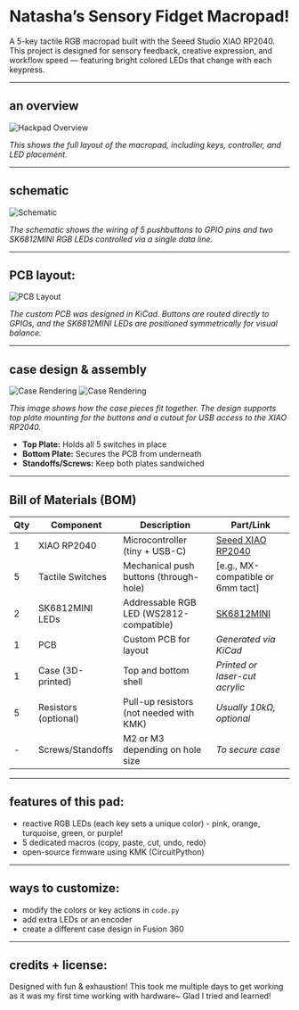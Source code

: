 # Natasha’s Sensory Fidget Macropad!

A 5-key tactile RGB macropad built with the Seeed Studio XIAO RP2040. This project is designed for sensory feedback, creative expression, and workflow speed — featuring bright colored LEDs that change with each keypress.

---

## an overview

![Hackpad Overview](images/hackpad_overview.png)

_This shows the full layout of the macropad, including keys, controller, and LED placement._

---

## schematic

![Schematic](images/schematic.png)

_The schematic shows the wiring of 5 pushbuttons to GPIO pins and two SK6812MINI RGB LEDs controlled via a single data line._

---

## PCB layout:

![PCB Layout](images/pcb_layout.png)

_The custom PCB was designed in KiCad. Buttons are routed directly to GPIOs, and the SK6812MINI LEDs are positioned symmetrically for visual balance._

---

## case design & assembly

![Case Rendering](images/bottomCase_CAD.png)
![Case Rendering](images/topCase_CAD.png)

_This image shows how the case pieces fit together. The design supports top plate mounting for the buttons and a cutout for USB access to the XIAO RP2040._

- **Top Plate:** Holds all 5 switches in place
- **Bottom Plate:** Secures the PCB from underneath
- **Standoffs/Screws:** Keep both plates sandwiched

---

## Bill of Materials (BOM)

| Qty | Component              | Description                             | Part/Link                        |
|-----|------------------------|-----------------------------------------|----------------------------------|
| 1   | XIAO RP2040            | Microcontroller (tiny + USB-C)          | [Seeed XIAO RP2040](https://www.seeedstudio.com/XIAO-RP2040-v1-0-p-5026.html) |
| 5   | Tactile Switches       | Mechanical push buttons (through-hole)  | [e.g., MX-compatible or 6mm tact] |
| 2   | SK6812MINI LEDs        | Addressable RGB LED (WS2812-compatible) | [SK6812MINI](https://www.adafruit.com/product/3484) |
| 1   | PCB                    | Custom PCB for layout                   | _Generated via KiCad_           |
| 1   | Case (3D-printed)      | Top and bottom shell                    | _Printed or laser-cut acrylic_  |
| 5   | Resistors (optional)   | Pull-up resistors (not needed with KMK) | _Usually 10kΩ, optional_        |
| -   | Screws/Standoffs       | M2 or M3 depending on hole size         | _To secure case_                |

---

## features of this pad:
- reactive RGB LEDs (each key sets a unique color) - pink, orange, turquoise, green, or purple!
- 5 dedicated macros (copy, paste, cut, undo, redo)
- open-source firmware using KMK (CircuitPython)

---

## ways to customize:

- modify the colors or key actions in `code.py`
- add extra LEDs or an encoder
- create a different case design in Fusion 360

---

## credits + license:

Designed with fun & exhaustion! This took me multiple days to get working as it was my first time working with hardware~ Glad I tried and learned!

